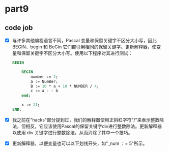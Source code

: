 # part9

## code job

- [x] 与许多其他编程语言不同，Pascal 变量和保留关键字不区分大小写，因此 BEGIN、begin 和 BeGin 它们都引用相同的保留关键字。更新解释器，使变量和保留关键字不区分大小写。使用以下程序对其进行测试：

  ```pascal
  BEGIN

      BEGIN
          number := 2;
          a := NumBer;
          B := 10 * a + 10 * NUMBER / 4;
          c := a - - b
      end;

      x := 11;
  END.
  ```

- [x] 我之前在"hacks"部分提到过，我们的解释器使用正斜杠字符"/"来表示整数除法，但相反，它应该使用Pascal的保留关键字div进行整数除法。更新解释器以使用 div 关键字进行整数除法，从而消除了其中一个技巧。

- [x] 更新解释器，以便变量也可以以下划线开头，如"_num ：= 5"所示。

